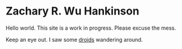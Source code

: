 # Zachary R. Wu Hankinson
Hello world. This site is a work in progress. Please excuse the mess.

Keep an eye out. I saw some [droids](/droids.md) wandering around.
